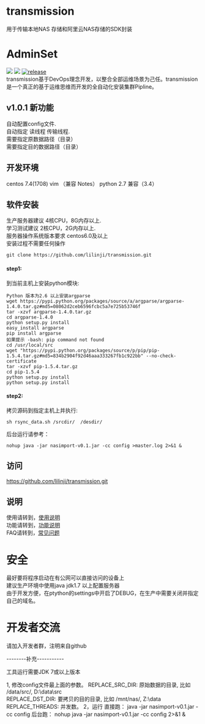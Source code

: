 # transmission
用于传输本地NAS 存储和阿里云NAS存储的SDK封装
# AdminSet
<img src="https://travis-ci.org/guohongze/adminset.svg?branch=master"></img> 
<img src="https://img.shields.io/hexpm/l/plug.svg"></img>
[![release](https://img.shields.io/github/release/guohongze/adminset.svg)](https://github.com/lilinji/transmission)
<br>
transmission基于DevOps理念开发，以整合全部运维场景为己任。transmission是一个真正的基于运维思维而开发的全自动化安装集群Pipline。<br>

## v1.0.1 新功能
自动配置config文件.<br>
自动指定 读线程 传输线程.<br>
需要指定原数据路径（目录）<br>
需要指定目的数据路径（目录）<br>

## 开发环境
centos 7.4(1708)  vim （兼容 Notes） python 2.7 兼容（3.4）<br>

## 软件安装
生产服务器建议 4核CPU，8G内存以上.<br>
学习测试建议 2核CPU，2G内存以上.<br>
服务器操作系统版本要求 centos6.0及以上<br>
安装过程不需要任何操作<br>
```
git clone https://github.com/lilinji/transmission.git
```


#### step1:
到当前主机上安装python模块:
```
Python 版本为2.6 以上安装argparse
wget https://pypi.python.org/packages/source/a/argparse/argparse-1.4.0.tar.gz#md5=08062d2ceb6596fcbc5a7e725b53746f
tar -xzvf argparse-1.4.0.tar.gz
cd argparse-1.4.0
python setup.py install
easy_install argparse
pip install argparse
如果提示 -bash: pip command not found
cd /usr/local/src
wget "https://pypi.python.org/packages/source/p/pip/pip-1.5.4.tar.gz#md5=834b2904f92d46aaa333267fb1c922bb" --no-check-certificate
tar -xzvf pip-1.5.4.tar.gz
cd pip-1.5.4
python setup.py install
python setup.py install
```

#### step2:
拷贝源码到指定主机上并执行:
```
sh rsync_data.sh /srcdir/  /desdir/
```

后台运行请参考：
```
nohup java -jar nasimport-v0.1.jar -cc config >master.log 2>&1 &
```

## 访问
https://github.com/lilinji/transmission.git 


## 说明
使用请转到，<a href="https://github.com/lilinji/transmission/README">使用说明</a><br>
功能请转到，<a href="https://github.com/lilinji/transmission/blob/master/transmission/rsync_data.py">功能说明</a><br>
FAQ请转到，<a href="https://www.baidu.com">常见问题</a>

# 安全
最好要将程序启动在有公网可以直接访问的设备上<br>
建议生产环境中使用java jdk1.7 以上配置服务器<br>
由于开发方便，在ptython的settings中开启了DEBUG，在生产中需要关闭并指定自己的域名。

# 开发者交流
请加入开发者群，注明来自github

--------补充-----------


工具运行需要JDK 7或以上版本

1, 修改config文件最上面的参数。
    REPLACE_SRC_DIR: 原始数据的目录, 比如 /data/src/, D:\data\src\
    REPLACE_DST_DIR: 要拷贝的目的目录, 比如  /mnt/nas/, Z:\data\
    REPLACE_THREADS: 并发数。
2，运行
    直接跑： java -jar nasimport-v0.1.jar -cc config
    后台跑： nohup java -jar nasimport-v0.1.jar -cc config 2>&1 &

